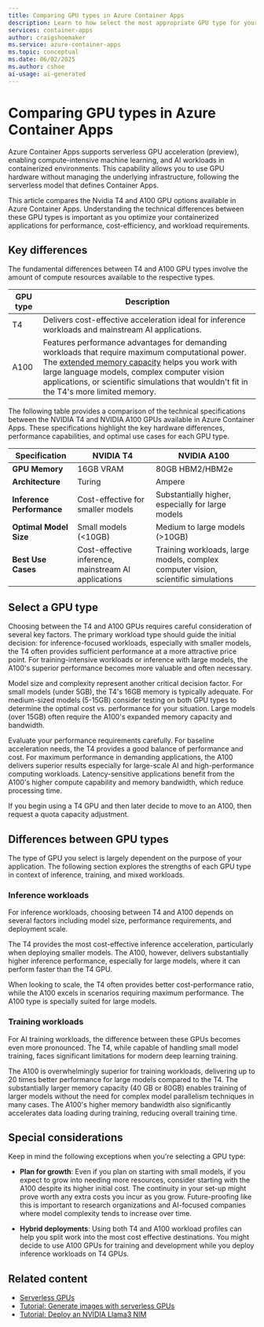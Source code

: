```yaml
---
title: Comparing GPU types in Azure Container Apps
description: Learn to how select the most appropriate GPU type for your container app.
services: container-apps
author: craigshoemaker
ms.service: azure-container-apps
ms.topic: conceptual
ms.date: 06/02/2025
ms.author: cshoe
ai-usage: ai-generated
---
```


# Comparing GPU types in Azure Container Apps

Azure Container Apps supports serverless GPU acceleration (preview), enabling compute-intensive machine learning, and AI workloads in containerized environments. This capability allows you to use GPU hardware without managing the underlying infrastructure, following the serverless model that defines Container Apps.

This article compares the Nvidia T4 and A100 GPU options available in Azure Container Apps. Understanding the technical differences between these GPU types is important as you optimize your containerized applications for performance, cost-efficiency, and workload requirements.

## Key differences

The fundamental differences between T4 and A100 GPU types involve the amount of compute resources available to the respective types.

| GPU type | Description |
|---|---|
| T4 | Delivers cost-effective acceleration ideal for inference workloads and mainstream AI applications. |
| A100 | Features performance advantages for demanding workloads that require maximum computational power. The [extended memory capacity](#specs) helps you work with large language models, complex computer vision applications, or scientific simulations that wouldn't fit in the T4's more limited memory. |

The following table provides a comparison of the technical specifications between the NVIDIA T4 and NVIDIA A100 GPUs available in Azure Container Apps. These specifications highlight the key hardware differences, performance capabilities, and optimal use cases for each GPU type.

<a name="specs"></a>

| Specification | NVIDIA T4 | NVIDIA A100 |
|---------------|-----------|-------------|
| **GPU Memory** | 16GB VRAM | 80GB HBM2/HBM2e |
| **Architecture** | Turing | Ampere |
| **Inference Performance** | Cost-effective for smaller models | Substantially higher, especially for large models |
| **Optimal Model Size** | Small models (<10GB) | Medium to large models (>10GB) |
| **Best Use Cases** | Cost-effective inference, mainstream AI applications | Training workloads, large models, complex computer vision, scientific simulations |

## Select a GPU type

Choosing between the T4 and A100 GPUs requires careful consideration of several key factors. The primary workload type should guide the initial decision: for inference-focused workloads, especially with smaller models, the T4 often provides sufficient performance at a more attractive price point. For training-intensive workloads or inference with large models, the A100's superior performance becomes more valuable and often necessary.

Model size and complexity represent another critical decision factor. For small models (under 5GB), the T4's 16GB memory is typically adequate. For medium-sized models (5-15GB) consider testing on both GPU types to determine the optimal cost vs. performance for your situation. Large models (over 15GB) often require the A100's expanded memory capacity and bandwidth.

Evaluate your performance requirements carefully. For baseline acceleration needs, the T4 provides a good balance of performance and cost. For maximum performance in demanding applications, the A100 delivers superior results especially for large-scale AI and  high-performance computing workloads. Latency-sensitive applications benefit from the A100's higher compute capability and memory bandwidth, which reduce processing time.

If you begin using a T4 GPU and then later decide to move to an A100, then request a quota capacity adjustment.

## Differences between GPU types

The type of GPU you select is largely dependent on the purpose of your application. The following section explores the strengths of each GPU type in context of inference, training, and mixed workloads.

### Inference workloads

For inference workloads, choosing between T4 and A100 depends on several factors including model size, performance requirements, and deployment scale.

The T4 provides the most cost-effective inference acceleration, particularly when deploying smaller models. The A100, however, delivers substantially higher inference performance, especially for large models, where it can perform faster than the T4 GPU.

When looking to scale, the T4 often provides better cost-performance ratio, while the A100 excels in scenarios requiring maximum performance. The A100 type is specially suited for large models.

### Training workloads

For AI training workloads, the difference between these GPUs becomes even more pronounced. The T4, while capable of handling small model training, faces significant limitations for modern deep learning training.

The A100 is overwhelmingly superior for training workloads, delivering up to 20 times better performance for large models compared to the T4. The substantially larger memory capacity (40 GB or 80GB) enables training of larger models without the need for complex model parallelism techniques in many cases. The A100's higher memory bandwidth also significantly accelerates data loading during training, reducing overall training time.

## Special considerations

Keep in mind the following exceptions when you're selecting a GPU type:

- **Plan for growth**: Even if you plan on starting with small models, if you expect to grow into needing more resources, consider starting with the A100 despite its higher initial cost. The continuity in your set-up might prove worth any extra costs you incur as you grow. Future-proofing like this is important to research organizations and AI-focused companies where model complexity tends to increase over time.

- **Hybrid deployments**: Using both T4 and A100 workload profiles can help you split work into the most cost effective destinations. You might decide to use A100 GPUs for training and development while you deploy inference workloads on T4 GPUs.

## Related content

- [Serverless GPUs](gpu-serverless-overview.md)
- [Tutorial: Generate images with serverless GPUs](gpu-image-generation.md)
- [Tutorial: Deploy an NVIDIA Llama3 NIM](serverless-gpu-nim.md)
